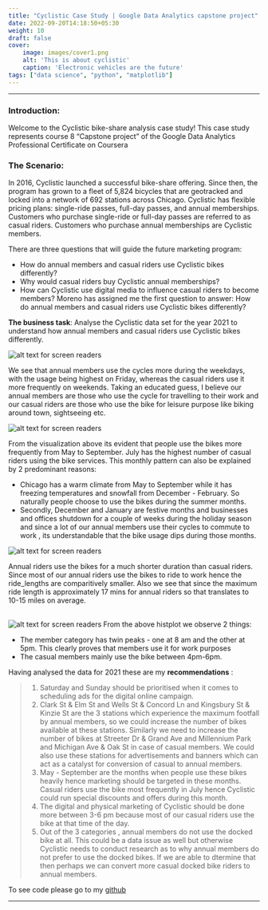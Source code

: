 ```yaml
---
title: "Cyclistic Case Study | Google Data Analytics capstone project"
date: 2022-09-20T14:18:50+05:30
weight: 10
draft: false
cover:
    image: images/cover1.png
    alt: 'This is about cyclistic'
    caption: 'Electronic vehicles are the future'
tags: ["data science", "python", "matplotlib"]
---
```

***
 ### Introduction:

Welcome to the Cyclistic bike-share analysis case study! This case study represents course 8 “Capstone project” of the Google Data Analytics Professional Certificate on Coursera

### The Scenario:

In 2016, Cyclistic launched a successful bike-share offering. Since then, the program has grown to a fleet of 5,824 bicycles that are geotracked and locked into a network of 692 stations across Chicago. Cyclistic has flexible pricing plans: single-ride passes, full-day passes, and annual memberships. Customers who purchase single-ride or full-day passes are referred to as casual riders. Customers who purchase annual memberships are Cyclistic members.


There are three questions that will guide the future marketing program:

- How do annual members and casual riders use Cyclistic bikes differently?
- Why would casual riders buy Cyclistic annual memberships?
- How can Cyclistic use digital media to influence casual riders to become members?
Moreno has assigned me the first question to answer: How do annual members and casual riders use Cyclistic bikes differently?

**The business task**: Analyse the Cyclistic data set for the year 2021 to understand how annual members and casual riders use Cyclistic bikes differently.

![alt text for screen readers](/images/cyclistic1.JPG "Daily rides by both categories")

We see that annual members use the cycles more during the weekdays, with the usage being highest on Friday, whereas the casual riders use it more frequently on weekends. Taking an educated guess, I believe our annual members are those who use the cycle for travelling to their work and our casual riders are those who use the bike for leisure purpose like biking around town, sightseeing etc.
 

![alt text for screen readers](/images/cyclistic3.JPG "Monthly rides by both categories")

From the visualization above its evident that people use the bikes more frequently from May to September. July has the highest number of casual riders using the bike services. This monthly pattern can also be explained by 2 predominant reasons:

- Chicago has a warm climate from May to September while it has freezing temperatures and snowfall from December - February. So naturally people choose to use the bikes during the summer months.
- Secondly, December and January are festive months and businesses and offices shutdown for a couple of weeks during the holiday season and since a lot of our annual members use their cycles to commute to work , its understandable that the bike usage dips during those months.

![alt text for screen readers](/images/cyclistic4.JPG "Average Ride duration")

Annual riders use the bikes for a much shorter duration than casual riders. Since most of our annual riders use the bikes to ride to work hence the ride_lengths are comparitively smaller. Also we see that since the maximum ride length is approximately 17 mins for annual riders so that translates to 10-15 miles on average.
<br>
<br>

![alt text for screen readers](/images/cyclistic5.JPG "Hourly rides by both categories")
From the above histplot we observe 2 things:

- The member category has twin peaks - one at 8 am and the other at 5pm. This clearly proves that members use it for work purposes
- The casual members mainly use the bike between 4pm-6pm.  

Having analysed the data for 2021 these are my **recommendations** :

> 1. Saturday and Sunday should be prioritised when it comes to scheduling ads for the digital online campaign.
> 2. Clark St & Elm St and Wells St & Concord Ln and Kingsbury St & Kinzie St are the 3 stations which experience the maximum footfall by annual members, so we could increase the number of bikes available at these stations. Similarly we need to increase the number of bikes at Streeter Dr & Grand Ave and Millennium Park and Michigan Ave & Oak St in case of casual members. We could also use these stations for advertisements and banners which can act as a catalyst for conversion of casual to annual members.
> 3. May - September are the months when people use these bikes heavily hence marketing should be targeted in these months. Casual riders use the bike most frequently in July hence Cyclistic could run special discounts and offers during this month.
> 4. The digital and physical marketing of Cyclistic should be done more between 3-6 pm because most of our casual riders use the bike at that time of the day.
> 5. Out of the 3 categories , annual members do not use the docked bike at all. This could be a data issue as well but otherwise Cyclistic needs to conduct research as to why annual members do not prefer to use the docked bikes. If we are able to dtermine that then perhaps we can convert more casual docked bike riders to annual members.

To see code please go to my [github](https://github.com/MAHIMAKRITI/Cyclistic_EDA)
***

